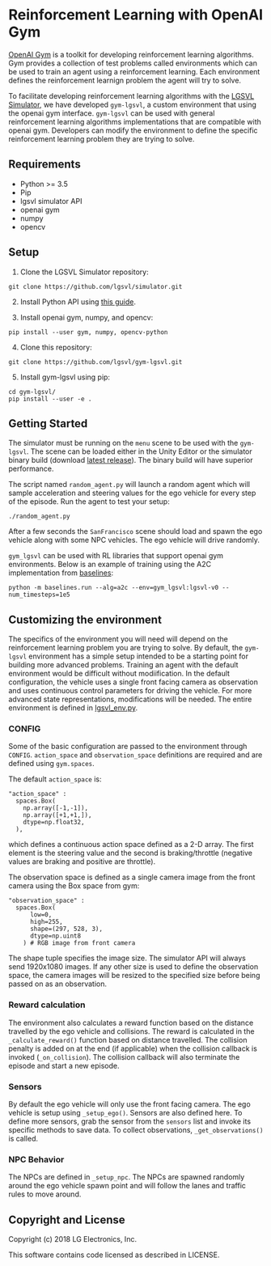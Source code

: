 # Reinforcement Learning with OpenAI Gym

[OpenAI Gym](https://gym.openai.com) is a toolkit for developing reinforcement learning algorithms. Gym provides a collection of test problems called environments which can be used to train an agent using a reinforcement learning. Each environment defines the reinforcement learnign problem the agent will try to solve.

To facilitate developing reinforcement learning algorithms with the [LGSVL Simulator](https://www.lgsvlsimulator.com), we have developed `gym-lgsvl`, a custom environment that using the openai gym interface. `gym-lgsvl` can be used with general reinforcement learning algorithms implementations that are compatible with openai gym. Developers can modify the environment to define the specific reinforcement learning problem they are trying to solve.

## Requirements

* Python >= 3.5
* Pip
* lgsvl simulator API
* openai gym
* numpy
* opencv


## Setup

1. Clone the LGSVL Simulator repository:
```
git clone https://github.com/lgsvl/simulator.git
```
2. Install Python API using [this guide](https://github.com/lgsvl/simulator/tree/master/Api).

3. Install openai gym, numpy, and opencv:
```
pip install --user gym, numpy, opencv-python
```

4. Clone this repository:
```
git clone https://github.com/lgsvl/gym-lgsvl.git
```

5. Install gym-lgsvl using pip:
```
cd gym-lgsvl/
pip install --user -e .
```

## Getting Started
The simulator must be running on the `menu` scene to be used with the `gym-lgsvl`. The scene can be loaded either in the Unity Editor or the simulator binary build (download [latest release](https://github.com/lgsvl/simulator/releases)). The binary build will have superior performance.

The script named `random_agent.py` will launch a random agent which will sample acceleration and steering values for the ego vehicle for every step of the episode. Run the agent to test your setup:

```
./random_agent.py
```

After a few seconds the `SanFrancisco` scene should load and spawn the ego vehicle along with some NPC vehicles. The ego vehicle will drive randomly.

`gym_lgsvl` can be used with RL libraries that support openai gym environments. Below is an example of training using the A2C implementation from [baselines](https://github.com/openai/baselines):
```
python -m baselines.run --alg=a2c --env=gym_lgsvl:lgsvl-v0 --num_timesteps=1e5
```


## Customizing the environment
The specifics of the environment you will need will depend on the reinforcement learning problem you are trying to solve. By default, the `gym-lgsvl` environment has a simple setup intended to be a starting point for building more advanced problems. Training an agent with the default environment would be difficult without modiification. In the default configuration, the vehicle uses a single front facing camera as observation and uses continuous control parameters for driving the vehicle. For more advanced state representations, modifications will be needed. The entire environment is defined in [lgsvl_env.py](/gym_lgsvl/envs/lgsvl_env.py).

### CONFIG
Some of the basic configuration are passed to the environment through `CONFIG`. `action_space` and `observation_space` definitions are required and are defined using `gym.spaces`.

The default `action_space` is:
```
"action_space" :
  spaces.Box(
    np.array([-1,-1]), 
    np.array([+1,+1,]),
    dtype=np.float32,
  ),
```
which defines a continuous action space defined as a 2-D array. The first element is the steering value and the second is braking/throttle (negative values are braking and positive are throttle).

The observation space is defined as a single camera image from the front camera using the Box space from gym:

```
"observation_space" : 
  spaces.Box(
      low=0,
      high=255,
      shape=(297, 528, 3),
      dtype=np.uint8
    ) # RGB image from front camera
```

The shape tuple specifies the image size. The simulator API will always send 1920x1080 images. If any other size is used to define the observation space, the camera images will be resized to the specified size before being passed on as an observation.

### Reward calculation

The environment also calculates a reward function based on the distance travelled by the ego vehicle and collisions. The reward is calculated in the `_calculate_reward()` function based on distance travelled. The collision penalty is added on at the end (if applicable) when the collision callback is invoked (`_on_collision`). The collision callback will also terminate the episode and start a new episode.

### Sensors

By default the ego vehicle will only use the front facing camera. The ego vehicle is setup using `_setup_ego()`. Sensors are also defined here. To define more sensors, grab the sensor from the `sensors` list and invoke its specific methods to save data. To collect observations, `_get_observations()` is called.


### NPC Behavior

The NPCs are defined in `_setup_npc`. The NPCs are spawned randomly around the ego vehicle spawn point and will follow the lanes and traffic rules to move around.


## Copyright and License

Copyright (c) 2018 LG Electronics, Inc.

This software contains code licensed as described in LICENSE.